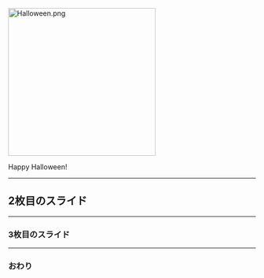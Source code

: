 <img width="300" alt="Halloween.png" src="https://images.plurk.com/6rfUUE4OKb6y5xe6uygS.jpg">

Happy Halloween!

---


## 2枚目のスライド


---


### 3枚目のスライド


---


### おわり
